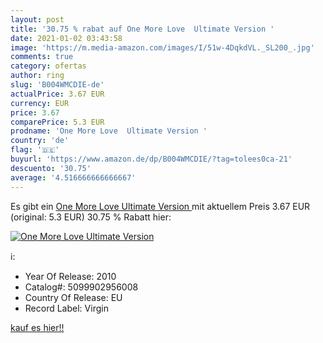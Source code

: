 ```yaml
---
layout: post
title: '30.75 % rabat auf One More Love  Ultimate Version '
date: 2021-01-02 03:43:58
image: 'https://m.media-amazon.com/images/I/51w-4DqkdVL._SL200_.jpg'
comments: true
category: ofertas
author: ring
slug: 'B004WMCDIE-de'
actualPrice: 3.67 EUR
currency: EUR
price: 3.67
comparePrice: 5.3 EUR
prodname: 'One More Love  Ultimate Version '
country: 'de'
flag: '🇩🇪'
buyurl: 'https://www.amazon.de/dp/B004WMCDIE/?tag=tolees0ca-21'
descuento: '30.75'
average: '4.516666666666667'
---
```


Es gibt ein [One More Love  Ultimate Version ](https://www.amazon.de/dp/B004WMCDIE/?tag=tolees0ca-21) mit aktuellem Preis 3.67 EUR (original: 5.3 EUR) 30.75 % Rabatt hier:

[![One More Love  Ultimate Version ](https://m.media-amazon.com/images/I/51w-4DqkdVL._SL200_.jpg)](https://www.amazon.de/dp/B004WMCDIE/?tag=tolees0ca-21)

ℹ️:

- Year Of Release: 2010
- Catalog#: 5099902956008
- Country Of Release: EU
- Record Label: Virgin

[kauf es hier!!](https://www.amazon.de/dp/B004WMCDIE/?tag=tolees0ca-21)
